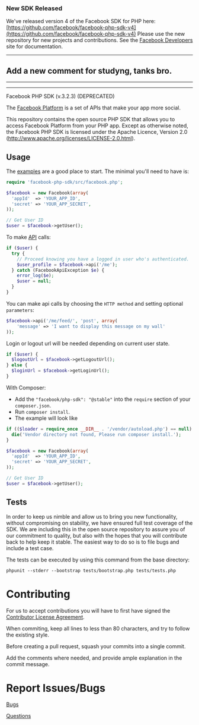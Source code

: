 ### New SDK Released

We've released version 4 of the Facebook SDK for PHP here: [https://github.com/facebook/facebook-php-sdk-v4](https://github.com/facebook/facebook-php-sdk-v4)
Please use the new repository for new projects and contributions.
See the [Facebook Developers](https://developers.facebook.com/docs/php/) site
 for documentation.

-----
Add a new comment for studyng, tanks bro.
-----

-----

-----

Facebook PHP SDK (v.3.2.3) (DEPRECATED)

The [Facebook Platform](http://developers.facebook.com/) is
a set of APIs that make your app more social.

This repository contains the open source PHP SDK that allows you to
access Facebook Platform from your PHP app. Except as otherwise noted,
the Facebook PHP SDK is licensed under the Apache Licence, Version 2.0
(http://www.apache.org/licenses/LICENSE-2.0.html).


Usage
-----

The [examples][examples] are a good place to start. The minimal you'll need to
have is:
```php
require 'facebook-php-sdk/src/facebook.php';

$facebook = new Facebook(array(
  'appId'  => 'YOUR_APP_ID',
  'secret' => 'YOUR_APP_SECRET',
));

// Get User ID
$user = $facebook->getUser();
```

To make [API][API] calls:
```php
if ($user) {
  try {
    // Proceed knowing you have a logged in user who's authenticated.
    $user_profile = $facebook->api('/me');
  } catch (FacebookApiException $e) {
    error_log($e);
    $user = null;
  }
}
```

You can make api calls by choosing the `HTTP method` and setting optional `parameters`:
```php
$facebook->api('/me/feed/', 'post', array(
	'message' => 'I want to display this message on my wall'
));
```


Login or logout url will be needed depending on current user state.
```php
if ($user) {
  $logoutUrl = $facebook->getLogoutUrl();
} else {
  $loginUrl = $facebook->getLoginUrl();
}
```

With Composer:

- Add the `"facebook/php-sdk": "@stable"` into the `require` section of your `composer.json`.
- Run `composer install`.
- The example will look like

```php
if (($loader = require_once __DIR__ . '/vendor/autoload.php') == null)  {
  die('Vendor directory not found, Please run composer install.');
}

$facebook = new Facebook(array(
  'appId'  => 'YOUR_APP_ID',
  'secret' => 'YOUR_APP_SECRET',
));

// Get User ID
$user = $facebook->getUser();
```

[examples]: /examples/example.php
[API]: http://developers.facebook.com/docs/api

Tests
-----

In order to keep us nimble and allow us to bring you new functionality, without
compromising on stability, we have ensured full test coverage of the SDK.
We are including this in the open source repository to assure you of our
commitment to quality, but also with the hopes that you will contribute back to
help keep it stable. The easiest way to do so is to file bugs and include a
test case.

The tests can be executed by using this command from the base directory:

    phpunit --stderr --bootstrap tests/bootstrap.php tests/tests.php


Contributing
===========
For us to accept contributions you will have to first have signed the
[Contributor License Agreement](https://developers.facebook.com/opensource/cla).

When commiting, keep all lines to less than 80 characters, and try to
follow the existing style.

Before creating a pull request, squash your commits into a single commit.

Add the comments where needed, and provide ample explanation in the
commit message.


Report Issues/Bugs
===============
[Bugs](https://developers.facebook.com/bugs)

[Questions](http://facebook.stackoverflow.com)
